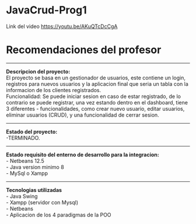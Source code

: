 # JavaCrud-Prog1
Link del video https://youtu.be/AKuQTcDcCgA

# Recomendaciones del profesor
<hr>

<b> Descripcion del proyecto:</b> </br> 
  El proyecto se basa en un gestionador de usuarios, este contiene un login, registros para nuevos usuarios y la aplicacion final que seria un tabla con la informacion     de los clientes registrados. </br> 
  Funcionalidad:
  Se puede iniciar sesion en caso de estar registrado, de lo contrario se puede registrar, una vez estando dentro en el dashboard, tiene 3 diferentes               -       funcionalidades, como crear nuevo usuario, editar usuarios, eliminar usuarios (CRUD), y una funcionalidad de cerrar sesion.
 <hr>
 
 <b> Estado del proyecto:</b> </br> 
 -TERMINADO.
 <hr>
<b> Estado requisito del enterno de desarrollo para la integracion:</b> </br> 
 - Netbeans 12.5</br> 
 - Java version minimo 8</br> 
 - MySql o Xampp</br> 
 <hr>
<b> Tecnologias utilizadas</b> </br> 
- Java Swing</br> 
- Xampp (servidor con Mysql)</br> 
- Netbeans</br> 
- Aplicacion de los 4 paradigmas de la POO</br> 
  
